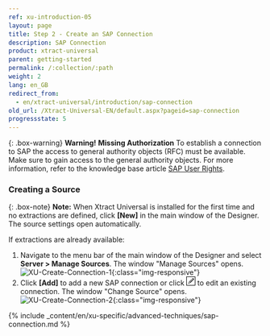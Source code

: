 ```yaml
---
ref: xu-introduction-05
layout: page
title: Step 2 - Create an SAP Connection
description: SAP Connection
product: xtract-universal
parent: getting-started
permalink: /:collection/:path
weight: 2
lang: en_GB
redirect_from:
  - en/xtract-universal/introduction/sap-connection
old_url: /Xtract-Universal-EN/default.aspx?pageid=sap-connection
progressstate: 5
---
```


{: .box-warning}
**Warning!** **Missing Authorization**
To establish a connection to SAP the access to general authority objects (RFC) must be available.
Make sure to gain access to the general authority objects. For more information, refer to the knowledge base article [SAP User Rights](https://kb.theobald-software.com/sap/authority-objects-sap-user-rights).

### Creating a Source

{: .box-note}
**Note:** When Xtract Universal is installed for the first time and no extractions are defined, click **[New]** in the main window of the Designer.
The source settings open automatically.

If extractions are already available:

1. Navigate to the menu bar of the main window of the Designer and select **Server > Manage Sources**. The window "Manage Sources" opens.  
![XU-Create-Connection-1](/img/content/server_manage_sources.png){:class="img-responsive"}
2. Click **[Add]** to add a new SAP connection or click ![pen](/img/content/icons/pen.png) to edit an existing connection. The window "Change Source" opens. <br>
![XU-Create-Connection-2](/img/content/xu_manage_source.png){:class="img-responsive"}

{% include _content/en/xu-specific/advanced-techniques/sap-connection.md %}
